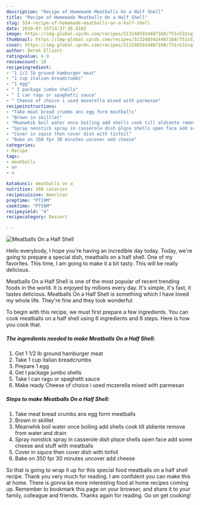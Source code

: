 ```yaml
---
description: "Recipe of Homemade Meatballs On a Half Shell"
title: "Recipe of Homemade Meatballs On a Half Shell"
slug: 524-recipe-of-homemade-meatballs-on-a-half-shell
date: 2020-07-15T14:37:36.010Z
image: https://img-global.cpcdn.com/recipes/5132485924487168/751x532cq70/meatballs-on-a-half-shell-recipe-main-photo.jpg
thumbnail: https://img-global.cpcdn.com/recipes/5132485924487168/751x532cq70/meatballs-on-a-half-shell-recipe-main-photo.jpg
cover: https://img-global.cpcdn.com/recipes/5132485924487168/751x532cq70/meatballs-on-a-half-shell-recipe-main-photo.jpg
author: Derek Elliott
ratingvalue: 4.9
reviewcount: 10
recipeingredient:
- "1 1/2 lb ground hamburger meat"
- "1 cup italian breadcrumbs"
- "1 egg"
- " I package jumbo shells"
- " I can ragu or spaghetti sauce"
- " Cheese of choice i used mozerella mixed with parmesan"
recipeinstructions:
- "Take meat bread crumbs ans egg form meatballs"
- "Brown in skilllet"
- "Meanwhik boil water once boiling add shells cook till aldiente remove from water and drain"
- "Spray nonstick spray in casserole dish plqce shells open face add some cheese and stuff with meatballs"
- "Cover in squce then cover dish with tinfoil"
- "Bake on 350 fpr 30 minutes uncover add cheese"
categories:
- Recipe
tags:
- meatballs
- on
- a

katakunci: meatballs on a 
nutrition: 168 calories
recipecuisine: American
preptime: "PT19M"
cooktime: "PT58M"
recipeyield: "4"
recipecategory: Dessert

---
```



![Meatballs On a Half Shell](https://img-global.cpcdn.com/recipes/5132485924487168/751x532cq70/meatballs-on-a-half-shell-recipe-main-photo.jpg)

Hello everybody, I hope you're having an incredible day today. Today, we're going to prepare a special dish, meatballs on a half shell. One of my favorites. This time, I am going to make it a bit tasty. This will be really delicious.

Meatballs On a Half Shell is one of the most popular of recent trending foods in the world. It is enjoyed by millions every day. It's simple, it's fast, it tastes delicious. Meatballs On a Half Shell is something which I have loved my whole life. They're fine and they look wonderful.




To begin with this recipe, we must first prepare a few ingredients. You can cook meatballs on a half shell using 6 ingredients and 6 steps. Here is how you cook that.

<!--inarticleads1-->

##### The ingredients needed to make Meatballs On a Half Shell:

1. Get 1 1/2 lb ground hamburger meat
1. Take 1 cup italian breadcrumbs
1. Prepare 1 egg
1. Get  I package jumbo shells
1. Take  I can ragu or spaghetti sauce
1. Make ready  Cheese of choice i used mozerella mixed with parmesan




<!--inarticleads2-->

##### Steps to make Meatballs On a Half Shell:

1. Take meat bread crumbs ans egg form meatballs
1. Brown in skilllet
1. Meanwhik boil water once boiling add shells cook till aldiente remove from water and drain
1. Spray nonstick spray in casserole dish plqce shells open face add some cheese and stuff with meatballs
1. Cover in squce then cover dish with tinfoil
1. Bake on 350 fpr 30 minutes uncover add cheese




So that is going to wrap it up for this special food meatballs on a half shell recipe. Thank you very much for reading. I am confident you can make this at home. There is gonna be more interesting food at home recipes coming up. Remember to bookmark this page on your browser, and share it to your family, colleague and friends. Thanks again for reading. Go on get cooking!
